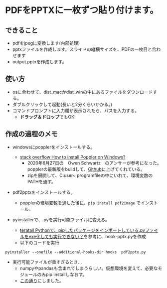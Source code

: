 # PDFをPPTXに一枚ずつ貼り付けます。
## できること
* pdfをjpegに変換します(内部処理)
* pptxファイルを作成します。スライドの縦横サイズを、PDFの一枚目と合わせます
* output.pptxを作成します。

## 使い方
* osに合わせて、dist_macかdist_winの中にあるファイルをダウンロードする。
* ダブルクリックして起動(長いと2分くらいかかる。)
* コマンドプロンプトに入力欄が表示されたら、パスを入力する。
  * **ドラッグ＆ドロップ**でもOK!

## 作成の過程のメモ
* windowsにpopplerをインストールする。
  * [stack overflow How to install Poppler on Windows?](https://stackoverflow.com/questions/18381713/how-to-install-poppler-on-windows)
    * 2020年6月27日の　Owen Schwartz　のアンサーが参考になった。popplerの最新版をbuildして、[Github](https://github.com/oschwartz10612/poppler-windows/releases)に上げてくれている。
    * zipを展開して、C:user~ programfileの中にいれて、環境変数のPATHを通す。

* pdf2pptxをインストールする。
  * popplerの環境変数を通した後に、`pip install pdf2image` でインストール。

* pyinstallerで、.pyを実行可能ファイルに変える。
  * [teratail Pythonで、pipしたパッケージをインポートしている.pyファイルをexe化しても実行できない？](https://teratail.com/questions/184343)を参考に、hook-pptx.pyを作成
  * 以下のコードを実行

```
pyinstaller --onefile --additional-hooks-dir hooks  pdf2pptx.py       
```

* 実行可能ファイルが重すぎるとき...
  * numpyやpandasも含まれてしまうらしい。仮想環境を変えて、必要なモジュールのみpip installしなおす。
  * [この通り](https://qiita.com/napinoco/items/068ce8ef6ef4309966b1)にしました。
